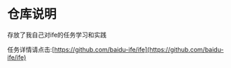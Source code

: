 # 仓库说明

存放了我自己对ife的任务学习和实践

任务详情请点击:[https://github.com/baidu-ife/ife](https://github.com/baidu-ife/ife)
